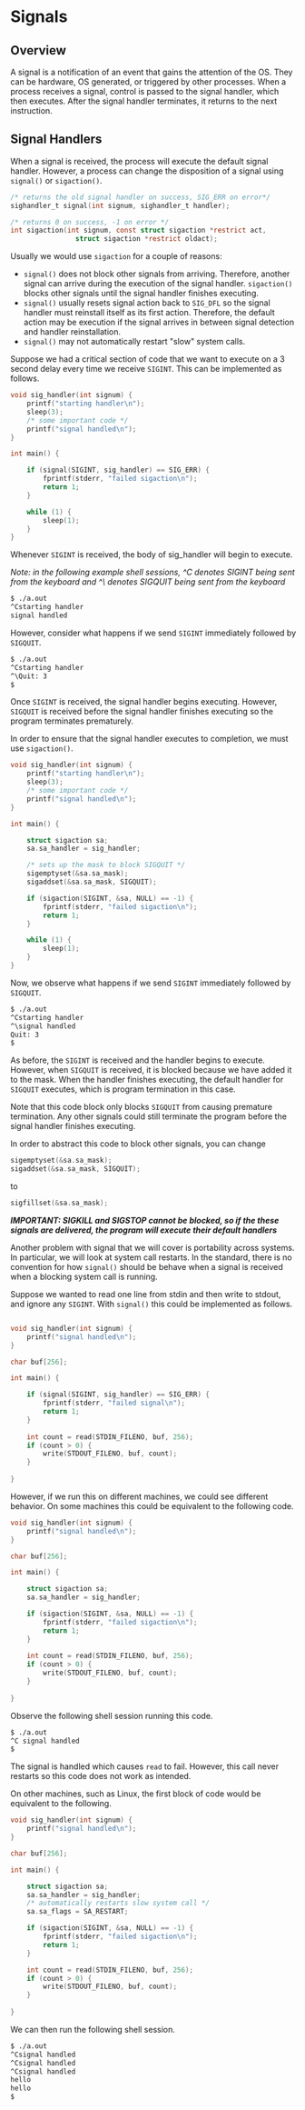 # **Signals**

## Overview

A signal is a notification of an event that gains the attention of the OS.
They can be hardware, OS generated, or triggered by other processes.
When a process receives a signal, control is passed to the signal handler, which then executes.
After the signal handler terminates, it returns to the next instruction.

## Signal Handlers

When a signal is received, the process will execute the default signal handler.
However, a process can change the disposition of a signal using
`signal()` or `sigaction()`. 

``` c
/* returns the old signal handler on success, SIG_ERR on error*/
sighandler_t signal(int signum, sighandler_t handler);
```

```c
/* returns 0 on success, -1 on error */
int sigaction(int signum, const struct sigaction *restrict act,
                struct sigaction *restrict oldact);
```

Usually we would use `sigaction` for a couple of reasons:

- `signal()` does not block other signals from arriving. Therefore,
another signal can arrive during the execution of the signal handler. 
`sigaction()` blocks other signals until the signal handler finishes 
executing.
- `signal()` usually resets signal action back to `SIG_DFL`
so the signal handler must reinstall itself as its first action.
Therefore, the default action may be execution if the signal arrives 
in between signal detection and handler reinstallation.
- `signal()` may not automatically restart "slow" system calls.

Suppose we had a critical section of code that we want to execute on a 3 second delay every time we receive `SIGINT`. 
This can be implemented as follows.

``` c
void sig_handler(int signum) {
    printf("starting handler\n");
    sleep(3);
    /* some important code */
    printf("signal handled\n");
}

int main() {

    if (signal(SIGINT, sig_handler) == SIG_ERR) {
        fprintf(stderr, "failed sigaction\n");
	    return 1;
    }

    while (1) {
        sleep(1);
    }
}
```

Whenever `SIGINT` is received, the body of sig_handler will begin to execute.

*Note: in the following example shell sessions, ^C denotes SIGINT
being sent from the keyboard and ^\ denotes SIGQUIT being sent from
the keyboard*

``` bash
$ ./a.out
^Cstarting handler
signal handled
```

However, consider what happens if we send `SIGINT` immediately followed by `SIGQUIT`.

``` bash 
$ ./a.out
^Cstarting handler
^\Quit: 3
$
```

Once `SIGINT` is received, the signal handler begins executing.
However, `SIGQUIT` is received before the signal handler finishes
executing so the program terminates prematurely.

In order to ensure that the signal handler executes to completion,
we must use `sigaction()`.

``` c
void sig_handler(int signum) {
    printf("starting handler\n");
    sleep(3);
    /* some important code */
    printf("signal handled\n");
}

int main() {

    struct sigaction sa;
    sa.sa_handler = sig_handler;

    /* sets up the mask to block SIGQUIT */
    sigemptyset(&sa.sa_mask);
    sigaddset(&sa.sa_mask, SIGQUIT);

    if (sigaction(SIGINT, &sa, NULL) == -1) {
        fprintf(stderr, "failed sigaction\n");
	    return 1;
    }

    while (1) {
        sleep(1);
    }
}
```

Now, we observe what happens if we send `SIGINT` immediately followed by `SIGQUIT`.

``` bash 
$ ./a.out
^Cstarting handler
^\signal handled
Quit: 3
$
```

As before, the `SIGINT` is received and the handler begins to execute.
However, when `SIGQUIT` is received, it is blocked because we have
added it to the mask. When the handler finishes executing, the 
default handler for `SIGQUIT` executes, which is program termination
in this case.

Note that this code block only blocks `SIGQUIT` from causing premature
termination. Any other signals could still terminate the program
before the signal handler finishes executing.

In order to abstract this code to block other signals, you can change

``` c 
sigemptyset(&sa.sa_mask);
sigaddset(&sa.sa_mask, SIGQUIT);
```

to 

``` c
sigfillset(&sa.sa_mask);
```

***IMPORTANT: SIGKILL and SIGSTOP cannot be blocked, so if the these
signals are delivered, the program will execute their default handlers***

Another problem with signal that we will cover is portability across
systems. In particular, we will look at system call restarts. In
the standard, there is no convention for how `signal()` should be
behave when a signal is received when a blocking system call is
running.

Suppose we wanted to read one line from stdin and then write to stdout,
and ignore any `SIGINT`. With `signal()` this could be implemented as follows.

``` c

void sig_handler(int signum) {
    printf("signal handled\n");
}

char buf[256];

int main() {

    if (signal(SIGINT, sig_handler) == SIG_ERR) {
        fprintf(stderr, "failed signal\n");
	    return 1;
    }
    
    int count = read(STDIN_FILENO, buf, 256);
    if (count > 0) {
        write(STDOUT_FILENO, buf, count);
    }
    
}
```

However, if we run this on different machines, we could see different behavior. 
On some machines this could be equivalent to the following code.

``` c
void sig_handler(int signum) {
    printf("signal handled\n");
}

char buf[256];

int main() {

    struct sigaction sa;
    sa.sa_handler = sig_handler;

    if (sigaction(SIGINT, &sa, NULL) == -1) {
        fprintf(stderr, "failed sigaction\n");
	    return 1;
    }
    
    int count = read(STDIN_FILENO, buf, 256);
    if (count > 0) {
        write(STDOUT_FILENO, buf, count);
    }
    
}
```

Observe the following shell session running this code.

``` bash
$ ./a.out
^C signal handled
$
```

The signal is handled which causes `read` to fail. However,
this call never restarts so this code does not work as intended.

On other machines, such as Linux, the first block of code would be equivalent to the following.

``` c
void sig_handler(int signum) {
    printf("signal handled\n");
}

char buf[256];

int main() {

    struct sigaction sa;
    sa.sa_handler = sig_handler;
    /* automatically restarts slow system call */
    sa.sa_flags = SA_RESTART;

    if (sigaction(SIGINT, &sa, NULL) == -1) {
        fprintf(stderr, "failed sigaction\n");
	    return 1;
    }

    int count = read(STDIN_FILENO, buf, 256);
    if (count > 0) {
        write(STDOUT_FILENO, buf, count);
    }
    
}
```

We can then run the following shell session.

``` bash
$ ./a.out
^Csignal handled
^Csignal handled
^Csignal handled
hello
hello
$
```
